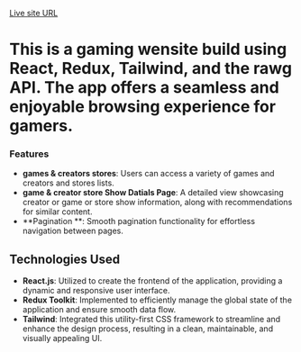[Live site URL](https://gamming.netlify.app/)
# This is a gaming wensite build using React, Redux, Tailwind, and the rawg API. The app offers a seamless and enjoyable browsing experience for gamers.

### Features 
- **games & creators stores**: Users can access a variety of games and creators and stores lists.
- **game & creator store Show Datials Page**:  A detailed view showcasing creator or game or store show information, along with recommendations for similar content.
- **Pagination **: Smooth pagination functionality for effortless navigation between pages.
  
## Technologies Used
- **React.js**: Utilized to create the frontend of the application, providing a dynamic and responsive user interface.
- **Redux Toolkit**: Implemented to efficiently manage the global state of the application and ensure smooth data flow.
- **Tailwind**: Integrated this utility-first CSS framework to streamline and enhance the design process, resulting in a clean, maintainable, and visually appealing UI.
